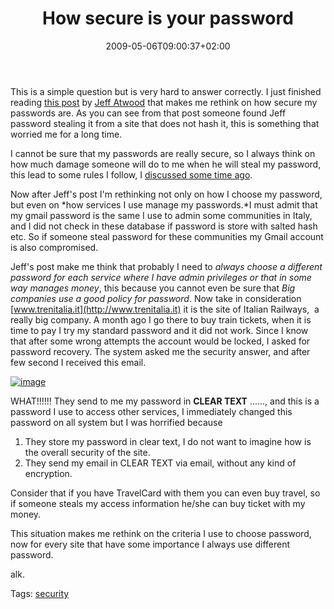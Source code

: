 ﻿---
title: "How secure is your password "
description: ""
date: 2009-05-06T09:00:37+02:00
draft: false
tags: [General]
categories: [General]
---
This is a simple question but is very hard to answer correctly. I just finished reading [this post](http://www.codinghorror.com/blog/archives/001263.html) by [Jeff Atwood](http://www.codinghorror.com/blog/) that makes me rethink on how secure my passwords are. As you can see from that post someone found Jeff password stealing it from a site that does not hash it, this is something that worried me for a long time.

I cannot be sure that my passwords are really secure, so I always think on how much damage someone will do to me when he will steal my password, this lead to some rules I follow, I [discussed some time ago](http://www.codewrecks.com/blog/index.php/2008/08/21/is-policies-for-password-really-useful/).

Now after Jeff's post I'm rethinking not only on how I choose my password, but even on *how services I use manage my passwords.*I must admit that my gmail password is the same I use to admin some communities in Italy, and I did not check in these database if password is store with salted hash etc. So if someone steal password for these communities my Gmail account is also compromised.

Jeff's post make me think that probably I need to *always choose a different password for each service where I have admin privileges or that in some way manages money*, this because you cannot even be sure that *Big companies use a good policy for password*. Now take in consideration [www.trenitalia.it](http://www.trenitalia.it) it is the site of Italian Railways,  a really big company. A month ago I go there to buy train tickets, when it is time to pay I try my standard password and it did not work. Since I know that after some wrong attempts the account would be locked, I asked for password recovery. The system asked me the security answer, and after few second I received this email.

[![image](https://www.codewrecks.com/blog/wp-content/uploads/2009/05/image-thumb.png "image")](https://www.codewrecks.com/blog/wp-content/uploads/2009/05/image.png)

WHAT!!!!!! They send to me my password in  **CLEAR TEXT** ......, and this is a password I use to access other services, I immediately changed this password on all system but I was horrified because

1. They store my password in clear text, I do not want to imagine how is the overall security of the site.
2. They send my email in CLEAR TEXT via email, without any kind of encryption.

Consider that if you have TravelCard with them you can even buy travel, so if someone steals my access information he/she can buy ticket with my money.

This situation makes me rethink on the criteria I use to choose password, now for every site that have some importance I always use different password.

alk.

Tags: [security](http://technorati.com/tag/security)
